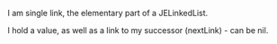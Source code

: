 I am single link, the elementary part of a JELinkedList.

I hold a value, as well as a link to my successor (nextLink)  - can be nil.